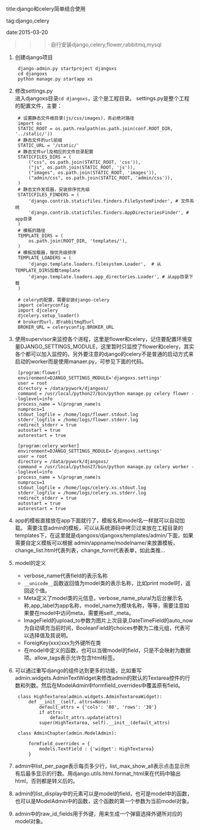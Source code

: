 title:django和celery简单结合使用

tag:django,celery

date:2015-03-20

>>>自行安装django,celery,flower,rabbitmq,mysql 

         
1. 创建django项目

        django-admin.py startproject djangoxs
        cd djangoxs
        python manage.py startapp xs

2. 修改settings.py        
    进入djangoxs目录`cd djangoxs`，这个是工程目录。
    settings.py是整个工程的配置文件，主要：
    
        # 设置静态文件根目录(js/css/images)，务必绝对路径
        import os
        STATIC_ROOT = os.path.realpath(os.path.join(conf.ROOT_DIR, '../static/'))
        # 静态文件的url前缀
        STATIC_URL = '/static/'
        # 静态文件url及相应的文件目录配置
        STATICFILES_DIRS = (
            ("css", os.path.join(STATIC_ROOT, 'css')),
            ("js", os.path.join(STATIC_ROOT, 'js')),
            ("images", os.path.join(STATIC_ROOT, 'images')),
            ("admin/css", os.path.join(STATIC_ROOT, 'admin/css')),
        )
        # 静态文件发现器，安装排序优先级
        STATICFILES_FINDERS = (
            'django.contrib.staticfiles.finders.FileSystemFinder', # 文件系统
            'django.contrib.staticfiles.finders.AppDirectoriesFinder', # app目录
        )
        # 模板的路径
        TEMPLATE_DIRS = (
            os.path.join(ROOT_DIR, 'templates/'),
        )
        # 模板加载器，按优先级排序
        TEMPLATE_LOADERS = (
            'django.template.loaders.filesystem.Loader',  # 从TEMPLATE_DIRS加载template
            'django.template.loaders.app_directories.Loader', # 从app目录下载
        )

        # celery的配置，需要安装django-celery
        import celeryconfig
        import djcelery
        djcelery.setup_loader()
        # broker的url，即rabbitmq的url
        BROKER_URL = celeryconfig.BROKER_URL

3. 使用supervisor来监控各个进程，这里是flower和celery，记住要配置环境变量DJANGO_SETTINGS_MODULE，这里暂时只监控了flower和celery，其实各个都可以加入监控的。另外要注意的django的celery不是普通的启动方式来启动的worker而是使用manaer.py，可参见下面的代码。

        [program:flower]
        environment=DJANGO_SETTINGS_MODULE='djangoxs.settings'
        user = root
        directory = /data/pywork/djangoxs/
        command = /usr/local/python27/bin/python manage.py celery flower --loglevel=info
        process_name = %(program_name)s
        numprocs=1
        stdout_logfile = /home/logs/flower.stdout.log
        stderr_logfile = /home/logs/flower.stderr.log
        redirect_stderr = true
        autostart = true
        autorestart = true

        [program:celery_worker]
        environment=DJANGO_SETTINGS_MODULE='djangoxs.settings'
        user = root
        directory = /data/pywork/djangoxs/
        command = /usr/local/python27/bin/python manage.py celery worker --loglevel=info
        process_name = %(program_name)s
        numprocs=1
        stdout_logfile = /home/logs/celery.xs.stdout.log
        stderr_logfile = /home/logs/celery.xs.stderr.log
        redirect_stderr = true
        autostart = true
        autorestart = true
        
4. app的模板直接放在app下面就行了，模板名和model名一样就可以自动加载。
   需要注意admin的模板，可以从系统源码中拷贝过来放在工程目录的templates下，在这里就是djangoxs/djangoxs/templates/admin/下面，如果需要自定义模板可以根据 admin/appname/modelname/来放置模板，change_list.html代表列表，change_form代表表单，如此类推...
   
5. model的定义
    * verbose_name代表field的表示名称
    * `__unicode__`函数返回值为model类的表示名称，比如print model时，返回这个值。
    * Meta定义了model类的元信息，verbose_name_plural为后台展示名称,app_label为app名称，model_name为模块名称，等等，需要注意如果要在model中访问meta，需要用self._meta。
    * ImageField的upload_to参数为图片上次目录,DateTimeField的auto_now为自动填充当前时间，BooleanField的choices参数为二维元组，代表可以选择值及其说明。
    * ForeigKey(xxx)xxx为外键所在类
    * 在model中定义的函数，也可以当做model的field，只是不会映射为数据项。allow_tags表示允许包含html标签。
    

6. 可以通过重写django的组件达到更多的功能，比如重写admin.widgets.AdminTextWidget来修改admin的默认的Textarea控件的行数和列数。然后在ModelAdmin中formfield_overrides中覆盖原有field。

        class HighTextarea(admin.widgets.AdminTextareaWidget):
            def __init__(self, attrs=None):
                default_attrs = {'cols': '80', 'rows': '30'}
                if attrs:
                    default_attrs.update(attrs)
                super(HighTextarea, self).__init__(default_attrs)
                
        class AdminChapter(admin.ModelAdmin):
            
            formfield_overrides = {
                models.TextField : {'widget': HighTextarea}
            }
    
    
7. admin中list_per_page表示每页多少行，list_max_show_all表示点击显示所有后最多显示的行数。用django.utils.html.format_html来在代码中输出html，否则都是转义后的。

8. admin的list_display中的元素可以是model的field，也可是model中的函数，也可以是ModelAdmin中的函数，这个函数的第一个参数为当前model对象。

9. admin中的raw_id_fields用于外键，用来生成一个弹窗选择外键所对应的model对象。  